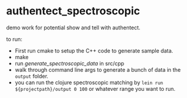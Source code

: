 # authentect_spectroscopic
demo work for potential show and tell with authentect.

to run:

* First run cmake to setup the C++ code to generate sample data.
* make
* run *generate_spectroscopic_data* in src/cpp
* walk through command line args to generate a bunch of data in the `output` folder.
* you can run the clojure spectroscopic matching by
   `lein run ${projectpath}/output 0 100` or whatever range you want to run.
